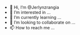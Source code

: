 - 👋 Hi, I’m @Jerlynzrangia
- 👀 I’m interested in ...
- 🌱 I’m currently learning ...
- 💞️ I’m looking to collaborate on ...
- 📫 How to reach me ...

<!---
Jerlynzrangia/Jerlynzrangia is a ✨ special ✨ repository because its `README.md` (this file) appears on your GitHub profile.
You can click the Preview link to take a look at your changes.
--->

